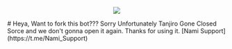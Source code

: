 <p align="center">

  <img src="https://telegra.ph/file/4c196a4246d49eb87d584.jpg">

</p>
# Heya, Want to fork this bot??? Sorry Unfortunately Tanjiro Gone Closed Sorce and we don't gonna open it again. Thanks for using it. [Nami Support](https://t.me/Nami_Support)
